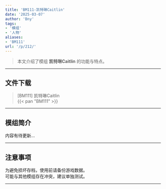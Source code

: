 ```yaml
---
title: 'BM111-凯特琳Caitlin'
date: '2025-03-07'
author: 'Bny'
tags:
- '模组'
- '人物'
aliases:
- 'BM111'
url: '/p/212/'
---
```


> 本文介绍了模组 **凯特琳Caitlin** 的功能与特点。

---

## 文件下载

> [BM111] 凯特琳Caitlin  
{{< pan "BM111" >}}  

---

## 模组简介

>  
内容有待更新...  

---

## 注意事项

>  
为避免损坏存档，使用前请备份游戏数据。  
可能与其他模组存在冲突，建议单独测试。  

---

